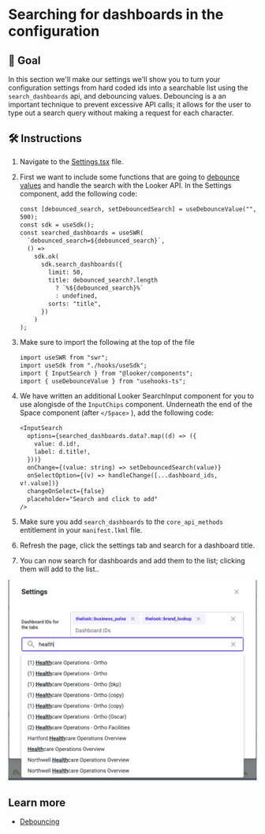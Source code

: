 # Searching for dashboards in the configuration

## 🎯 Goal

In this section we'll make our settings we'll show you to turn your configuration settings from hard coded ids into a searchable list using the `search_dashboards` api, and debouncing values. Debouncing is a an important technique to prevent excessive API calls; it allows for the user to type out a search query without making a request for each character.

## 🛠️ Instructions

1. Navigate to the [Settings.tsx](../../../src/Settings.tsx) file.
2. First we want to include some functions that are going to [debounce values](./glossary.md#debouncing-input-values) and handle the search with the Looker API. In the Settings component, add the following code:

   ```tsx
   const [debounced_search, setDebouncedSearch] = useDebounceValue("", 500);
   const sdk = useSdk();
   const searched_dashboards = useSWR(
     `debounced_search=${debounced_search}`,
     () =>
       sdk.ok(
         sdk.search_dashboards({
           limit: 50,
           title: debounced_search?.length
             ? `%${debounced_search}%`
             : undefined,
           sorts: "title",
         })
       )
   );
   ```

3. Make sure to import the following at the top of the file

   ```tsx
   import useSWR from "swr";
   import useSdk from "./hooks/useSdk";
   import { InputSearch } from "@looker/components";
   import { useDebounceValue } from "usehooks-ts";
   ```

4. We have written an additional Looker SearchInput component for you to use alongisde of the `InputChips` component. Underneath the end of the Space component (after `</Space>` ), add the following code:

   ```tsx
   <InputSearch
     options={searched_dashboards.data?.map((d) => ({
       value: d.id!,
       label: d.title!,
     }))}
     onChange={(value: string) => setDebouncedSearch(value)}
     onSelectOption={(v) => handleChange([...dashboard_ids, v!.value])}
     changeOnSelect={false}
     placeholder="Search and click to add"
   />
   ```

5. Make sure you add `search_dashboards` to the `core_api_methods` entitlement in your `manifest.lkml` file.
6. Refresh the page, click the settings tab and search for a dashboard title.
7. You can now search for dashboards and add them to the list; clicking them will add to the list..

![search input](search.png)

## Learn more

- [Debouncing](./glossary.md#debouncing-input-values)
